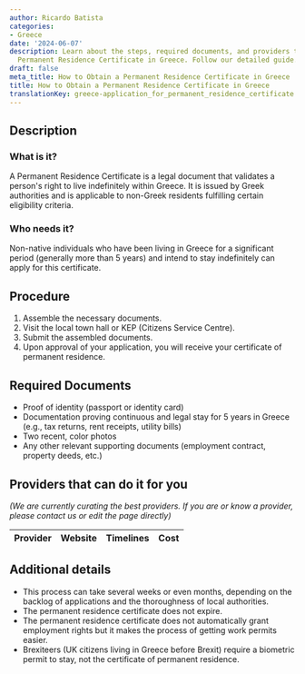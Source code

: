 ```yaml
---
author: Ricardo Batista
categories:
- Greece
date: '2024-06-07'
description: Learn about the steps, required documents, and providers to get your
  Permanent Residence Certificate in Greece. Follow our detailed guide.
draft: false
meta_title: How to Obtain a Permanent Residence Certificate in Greece
title: How to Obtain a Permanent Residence Certificate in Greece
translationKey: greece-application_for_permanent_residence_certificate
---
```



## Description
### What is it?
A Permanent Residence Certificate is a legal document that validates a person's right to live indefinitely within Greece. It is issued by Greek authorities and is applicable to non-Greek residents fulfilling certain eligibility criteria.

### Who needs it?
Non-native individuals who have been living in Greece for a significant period (generally more than 5 years) and intend to stay indefinitely can apply for this certificate.

## Procedure
1. Assemble the necessary documents.
2. Visit the local town hall or KEP (Citizens Service Centre).
3. Submit the assembled documents. 
4. Upon approval of your application, you will receive your certificate of permanent residence.

## Required Documents
* Proof of identity (passport or identity card)
* Documentation proving continuous and legal stay for 5 years in Greece (e.g., tax returns, rent receipts, utility bills)
* Two recent, color photos 
* Any other relevant supporting documents (employment contract, property deeds, etc.)

## Providers that can do it for you

_(We are currently curating the best providers. If you are or know a provider, please contact us or edit the page directly)_

| Provider        |     Website     |     Timelines    |       Cost      |
| --------------- | --------------- |  :-------------: | :-------------: |

## Additional details
* This process can take several weeks or even months, depending on the backlog of applications and the thoroughness of local authorities.
* The permanent residence certificate does not expire.
* The permanent residence certificate does not automatically grant employment rights but it makes the process of getting work permits easier. 
* Brexiteers (UK citizens living in Greece before Brexit) require a biometric permit to stay, not the certificate of permanent residence.